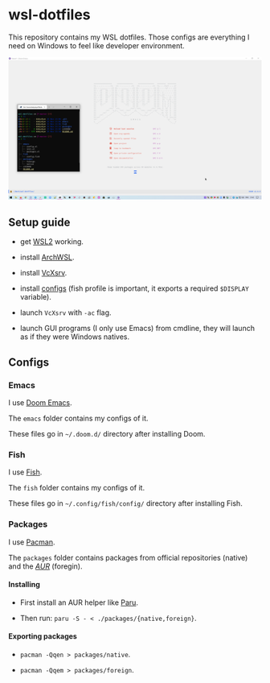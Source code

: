# wsl-dotfiles

This repository contains my WSL dotfiles.
Those configs are everything I need on Windows to feel like developer environment.

![screenshot](./screenshot.png)

## Setup guide

* get [WSL2](https://docs.microsoft.com/en-us/windows/wsl/install-win10) working.

* install [ArchWSL](https://github.com/yuk7/ArchWSL).

* install [VcXsrv](https://sourceforge.net/projects/vcxsrv/).

* install [configs](#configs) (fish profile is important, it exports a required `$DISPLAY` variable).

* launch `VcXsrv` with `-ac` flag.

* launch GUI programs (I only use Emacs) from cmdline, they will launch as if they were Windows natives.

## Configs

### Emacs

I use [Doom Emacs](https://github.com/hlissner/doom-emacs).

The `emacs` folder contains my configs of it.

These files go in `~/.doom.d/` directory after installing Doom.

### Fish

I use [Fish](https://fishshell.com/).

The `fish` folder contains my configs of it.

These files go in `~/.config/fish/config/` directory after installing Fish.

### Packages

I use [Pacman](https://wiki.archlinux.org/index.php/pacman).

The `packages` folder contains packages from official repositories (native) and the [*AUR*](https://aur.archlinux.org/) (foregin).

#### Installing

* First install an AUR helper like [Paru](https://github.com/Morganamilo/paru).

* Then run: `paru -S - < ./packages/{native,foreign}`.

#### Exporting packages

* `pacman -Qqen > packages/native`.

* `pacman -Qqem > packages/foreign`.
